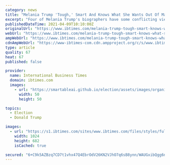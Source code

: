 ```yaml
---
category: news
title: "Melania Trump 'Tough,' Smart And Knows What She Wants Out Of Marriage, Biographers Say"
excerpt: "Four of Melania Trump's biographers have some conflicting views about the former first lady, but they all agreed that she is \"tough\" and smart, according to a report."
publishedDateTime: 2021-04-09T10:10:00Z
originalUrl: "https://www.ibtimes.com/melania-trump-tough-smart-knows-what-she-wants-out-marriage-biographers-say-3177648"
webUrl: "https://www.ibtimes.com/melania-trump-tough-smart-knows-what-she-wants-out-marriage-biographers-say-3177648"
ampWebUrl: "https://www.ibtimes.com/melania-trump-tough-smart-knows-what-she-wants-out-marriage-biographers-say-3177648?amp=1"
cdnAmpWebUrl: "https://www-ibtimes-com.cdn.ampproject.org/c/s/www.ibtimes.com/melania-trump-tough-smart-knows-what-she-wants-out-marriage-biographers-say-3177648?amp=1"
type: article
quality: 67
heat: 67
published: false

provider:
  name: International Business Times
  domain: ibtimes.com
  images:
    - url: "https://smartableai.github.io/election/assets/images/organizations/ibtimes.com-50x50.jpg"
      width: 50
      height: 50

topics:
  - Election
  - Donald Trump

images:
  - url: "https://s1.ibtimes.com/sites/www.ibtimes.com/files/styles/full/public/2021/02/03/melania-trump-seen-here-on-january-20-which.jpg"
    width: 1024
    height: 682
    isCached: true

secured: "6+C9k5AZBzq7CD7t1vhx47Q4EbrOdV26KN2VJhO7q6sB8ynn/WAUGxibQgg6nluLR8TeIGLPRdTeULiv7UuQQig+rs0Qgsj86kR/jah+imb9Ud4Rk1C7h58SVMX4MXL2LjXkNUZqv+pZJnVGXYlbPpEfGvleTWlE/qHSHZEKXFO9uqn89gBGcp35hmd6/MnC+tYHT9XhHU05Gn+TIrpNwGzGnamsTYVN72/V7C6EgqddmY7Jzwo/aL8U8NSLOE9aFeKNIr7MRtIHmiqzCE3JcfNPDnqcWywdgEfpdAFn2JAiAY+os8U8P7sZO9heGop4STB8QLNrJYQdlGIuRHi1GASU3tfniSi+ynA+yjlywcc=;cUS9snvAKTWts16H0n71VQ=="
---
```


